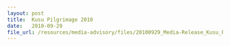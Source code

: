 ```yaml
---
layout: post
title:  Kusu Pilgrimage 2010
date:   2010-09-29
file_url: /resources/media-advisory/files/20100929_Media-Release_Kusu_Pilgrimage_2010.pdf
---
```

